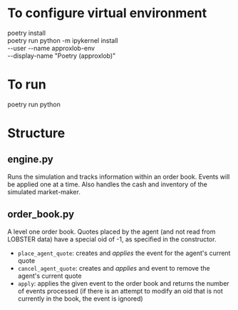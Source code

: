 # To configure virtual environment
poetry install                   
poetry run python -m ipykernel install \
    --user --name approxlob-env \
    --display-name "Poetry (approxlob)"

# To run
poetry run python <filename>

# Structure
## engine.py
Runs the simulation and tracks information within an order book. Events will be applied one at a time. Also handles the cash and inventory of the simulated market-maker.

## order_book.py
A level one order book. Quotes placed by the agent (and not read from LOBSTER data) have a special oid of -1, as specified in the constructor.
* `place_agent_quote`: creates and *applies* the event for the agent's current quote
* `cancel_agent_quote`: creates and *applies* and event to remove the agent's current quote
* `apply`: applies the given event to the order book and returns the number of events processed (if there is an attempt to modify an oid that is not currently in the book, the event is ignored)
